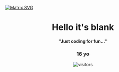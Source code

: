   [![Matrix SVG](https://raw.githubusercontent.com/rodrigograca31/rodrigograca31/master/matrix.svg)](https://www.youtube.com/watch?v=SDkAGkd4NLc) 
<p>
  <h1 align="center"><b>Hello it's blank</b></h1>
  <h4 align="center"><b>"Just coding for fun..."</b></h4>
</p>

<p>
  <h3 align="center">16 yo</h3>
</p>

<p align="center">
    <img align="center" alt="visitors" src="https://gpvc.arturio.dev/blaannk" />
</p>

<!--[website]: -->
[twitter]: https://twitter.com/sumanth_98?s=09
